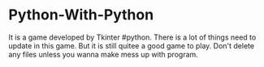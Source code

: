 # Python-With-Python
It is a game developed by Tkinter #python.
There is a lot of things need to update in this game. But it is still quitee a good game to play.
Don't delete any files unless you wanna make mess up with program.
